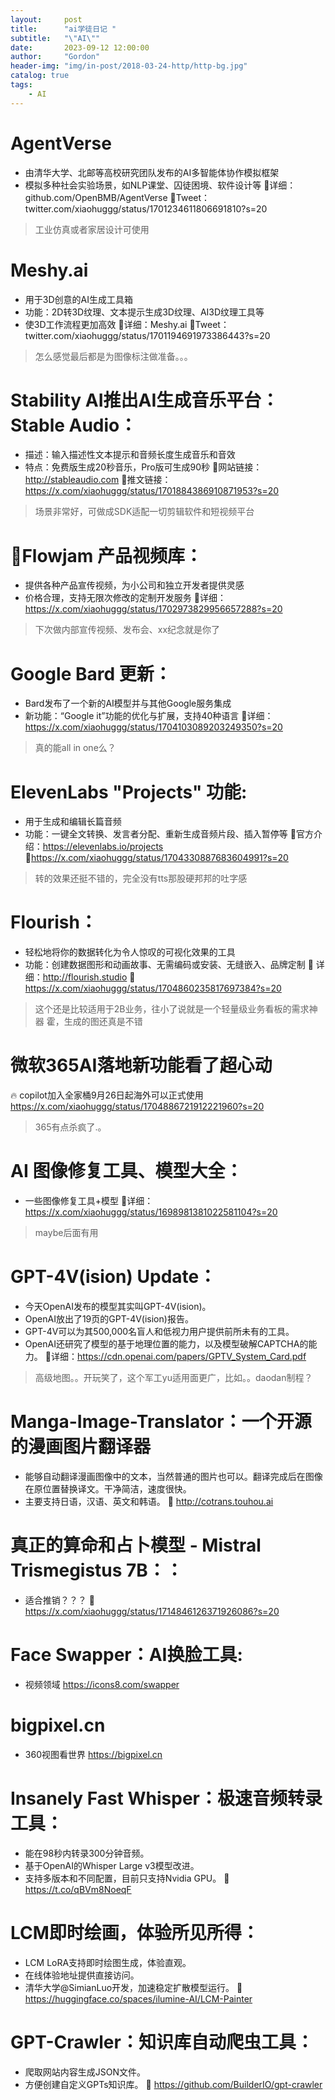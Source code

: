 ```yaml
---
layout:     post
title:      "ai学徒日记 "
subtitle:   "\"AI\""
date:       2023-09-12 12:00:00
author:     "Gordon"
header-img: "img/in-post/2018-03-24-http/http-bg.jpg"
catalog: true
tags:
    - AI
---
```


# AgentVerse
- 由清华大学、北邮等高校研究团队发布的AI多智能体协作模拟框架
- 模拟多种社会实验场景，如NLP课堂、囚徒困境、软件设计等
🔗详细：github.com/OpenBMB/AgentVerse
🔗Tweet：twitter.com/xiaohuggg/status/1701234611806691810?s=20

> 工业仿真或者家居设计可使用

# Meshy.ai
- 用于3D创意的AI生成工具箱
- 功能：2D转3D纹理、文本提示生成3D纹理、AI3D纹理工具等
- 使3D工作流程更加高效
🔗详细：Meshy.ai
🔗Tweet：twitter.com/xiaohuggg/status/1701194691973386443?s=20

> 怎么感觉最后都是为图像标注做准备。。。

# Stability AI推出AI生成音乐平台：Stable Audio：
- 描述：输入描述性文本提示和音频长度生成音乐和音效
- 特点：免费版生成20秒音乐，Pro版可生成90秒
🔗网站链接：http://stableaudio.com
🔗推文链接：https://x.com/xiaohuggg/status/1701884386910871953?s=20

> 场景非常好，可做成SDK适配一切剪辑软件和短视频平台

# 🎥Flowjam 产品视频库：
- 提供各种产品宣传视频，为小公司和独立开发者提供灵感
- 价格合理，支持无限次修改的定制开发服务
🔗详细：https://x.com/xiaohuggg/status/1702973829956657288?s=20

> 下次做内部宣传视频、发布会、xx纪念就是你了

# Google Bard 更新：
- Bard发布了一个新的AI模型并与其他Google服务集成
- 新功能：“Google it”功能的优化与扩展，支持40种语言
🔗详细：https://x.com/xiaohuggg/status/1704103089203249350?s=20

> 真的能all in one么？


# ElevenLabs "Projects" 功能:
- 用于生成和编辑长篇音频
- 功能：一键全文转换、发言者分配、重新生成音频片段、插入暂停等
🔗官方介绍：https://elevenlabs.io/projects
🔗https://x.com/xiaohuggg/status/1704330887683604991?s=20

> 转的效果还挺不错的，完全没有tts那股硬邦邦的吐字感

# Flourish：
- 轻松地将你的数据转化为令人惊叹的可视化效果的工具
- 功能：创建数据图形和动画故事、无需编码或安装、无缝嵌入、品牌定制
🔗 详细：http://flourish.studio
🔗 https://x.com/xiaohuggg/status/1704860235817697384?s=20

> 这个还是比较适用于2B业务，往小了说就是一个轻量级业务看板的需求神器
> 霍，生成的图还真是不错

# 微软365AI落地新功能看了超心动
🔥 copilot加入全家桶9月26日起海外可以正式使用
https://x.com/xiaohuggg/status/1704886721912221960?s=20

> 365有点杀疯了.。

# AI 图像修复工具、模型大全：
- 一些图像修复工具+模型
🔗详细：https://x.com/xiaohuggg/status/1698981381022581104?s=20

> maybe后面有用

# GPT-4V(ision) Update：
- 今天OpenAI发布的模型其实叫GPT-4V(ision)。
- OpenAI放出了19页的GPT-4V(ision)报告。
- GPT-4V可以为其500,000名盲人和低视力用户提供前所未有的工具。
- OpenAI还研究了模型的基于地理位置的能力，以及模型破解CAPTCHA的能力。
🔗详细：https://cdn.openai.com/papers/GPTV_System_Card.pdf

> 高级地图。。开玩笑了，这个军工yu适用面更广，比如。。daodan制程？

# Manga-Image-Translator：一个开源的漫画图片翻译器
- 能够自动翻译漫画图像中的文本，当然普通的图片也可以。翻译完成后在图像在原位置替换译文。干净简洁，速度很快。
- 主要支持日语，汉语、英文和韩语。
🔗 http://cotrans.touhou.ai

# 真正的算命和占卜模型 - Mistral Trismegistus 7B：：
- 适合推销？？？
🔗 https://x.com/xiaohuggg/status/1714846126371926086?s=20

# Face Swapper：AI换脸工具:
- 视频领域
https://icons8.com/swapper

# bigpixel.cn
- 360视图看世界
https://bigpixel.cn

# Insanely Fast Whisper：极速音频转录工具：
- 能在98秒内转录300分钟音频。
- 基于OpenAI的Whisper Large v3模型改进。
- 支持多版本和不同配置，目前只支持Nvidia GPU。
🔗 https://t.co/qBVm8NoeqF

# LCM即时绘画，体验所见所得：
- LCM LoRA支持即时绘图生成，体验直观。
- 在线体验地址提供直接访问。
- 清华大学@SimianLuo开发，加速稳定扩散模型运行。
🔗 https://huggingface.co/spaces/ilumine-AI/LCM-Painter

# GPT-Crawler：知识库自动爬虫工具：
- 爬取网站内容生成JSON文件。
- 方便创建自定义GPTs知识库。
🔗 https://github.com/BuilderIO/gpt-crawler